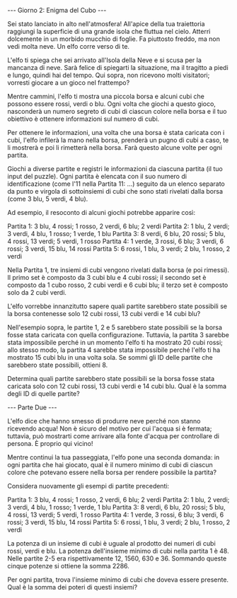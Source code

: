 --- Giorno 2: Enigma del Cubo ---

Sei stato lanciato in alto nell'atmosfera! All'apice della tua traiettoria raggiungi la superficie di una grande isola che fluttua nel cielo. Atterri dolcemente in un morbido mucchio di foglie. Fa piuttosto freddo, ma non vedi molta neve. Un elfo corre verso di te.

L'elfo ti spiega che sei arrivato all'Isola della Neve e si scusa per la mancanza di neve. Sarà felice di spiegarti la situazione, ma il tragitto a piedi e lungo, quindi hai del tempo. Qui sopra, non ricevono molti visitatori; vorresti giocare a un gioco nel frattempo?

Mentre cammini, l'elfo ti mostra una piccola borsa e alcuni cubi che possono essere rossi, verdi o blu. Ogni volta che giochi a questo gioco, nasconderà un numero segreto di cubi di ciascun colore nella borsa e il tuo obiettivo è ottenere informazioni sul numero di cubi.

Per ottenere le informazioni, una volta che una borsa è stata caricata con i cubi, l'elfo infilerà la mano nella borsa, prenderà un pugno di cubi a caso, te li mostrerà e poi li rimetterà nella borsa. Farà questo alcune volte per ogni partita.

Giochi a diverse partite e registri le informazioni da ciascuna partita (il tuo input del puzzle). Ogni partita è elencata con il suo numero di identificazione (come l'11 nella Partita 11: ...) seguito da un elenco separato da punto e virgola di sottoinsiemi di cubi che sono stati rivelati dalla borsa (come 3 blu, 5 verdi, 4 blu).

Ad esempio, il resoconto di alcuni giochi potrebbe apparire così:

Partita 1: 3 blu, 4 rossi; 1 rosso, 2 verdi, 6 blu; 2 verdi
Partita 2: 1 blu, 2 verdi; 3 verdi, 4 blu, 1 rosso; 1 verde, 1 blu
Partita 3: 8 verdi, 6 blu, 20 rossi; 5 blu, 4 rossi, 13 verdi; 5 verdi, 1 rosso
Partita 4: 1 verde, 3 rossi, 6 blu; 3 verdi, 6 rossi; 3 verdi, 15 blu, 14 rossi
Partita 5: 6 rossi, 1 blu, 3 verdi; 2 blu, 1 rosso, 2 verdi

Nella Partita 1, tre insiemi di cubi vengono rivelati dalla borsa (e poi rimessi). Il primo set è composto da 3 cubi blu e 4 cubi rossi; il secondo set è composto da 1 cubo rosso, 2 cubi verdi e 6 cubi blu; il terzo set è composto solo da 2 cubi verdi.

L'elfo vorrebbe innanzitutto sapere quali partite sarebbero state possibili se la borsa contenesse solo 12 cubi rossi, 13 cubi verdi e 14 cubi blu?

Nell'esempio sopra, le partite 1, 2 e 5 sarebbero state possibili se la borsa fosse stata caricata con quella configurazione. Tuttavia, la partita 3 sarebbe stata impossibile perché in un momento l'elfo ti ha mostrato 20 cubi rossi; allo stesso modo, la partita 4 sarebbe stata impossibile perché l'elfo ti ha mostrato 15 cubi blu in una volta sola. Se sommi gli ID delle partite che sarebbero state possibili, ottieni 8.

Determina quali partite sarebbero state possibili se la borsa fosse stata caricata solo con 12 cubi rossi, 13 cubi verdi e 14 cubi blu. Qual è la somma degli ID di quelle partite?

--- Parte Due ---

L'elfo dice che hanno smesso di produrre neve perché non stanno ricevendo acqua! Non è sicuro del motivo per cui l'acqua si è fermata; tuttavia, può mostrarti come arrivare alla fonte d'acqua per controllare di persona. È proprio qui vicino!

Mentre continui la tua passeggiata, l'elfo pone una seconda domanda: in ogni partita che hai giocato, qual è il numero minimo di cubi di ciascun colore che potevano essere nella borsa per rendere possibile la partita?

Considera nuovamente gli esempi di partite precedenti:

Partita 1: 3 blu, 4 rossi; 1 rosso, 2 verdi, 6 blu; 2 verdi
Partita 2: 1 blu, 2 verdi; 3 verdi, 4 blu, 1 rosso; 1 verde, 1 blu
Partita 3: 8 verdi, 6 blu, 20 rossi; 5 blu, 4 rossi, 13 verdi; 5 verdi, 1 rosso
Partita 4: 1 verde, 3 rossi, 6 blu; 3 verdi, 6 rossi; 3 verdi, 15 blu, 14 rossi
Partita 5: 6 rossi, 1 blu, 3 verdi; 2 blu, 1 rosso, 2 verdi

La potenza di un insieme di cubi è uguale al prodotto dei numeri di cubi rossi, verdi e blu. La potenza dell'insieme minimo di cubi nella partita 1 è 48. Nelle partite 2-5 era rispettivamente 12, 1560, 630 e 36. Sommando queste cinque potenze si ottiene la somma 2286.

Per ogni partita, trova l'insieme minimo di cubi che doveva essere presente. Qual è la somma dei poteri di questi insiemi?